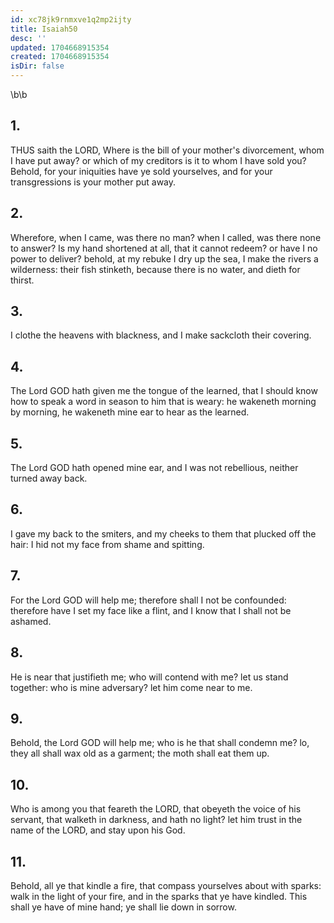 ```yaml
---
id: xc78jk9rnmxve1q2mp2ijty
title: Isaiah50
desc: ''
updated: 1704668915354
created: 1704668915354
isDir: false
---
```

\b\b
## 1.
THUS saith the LORD, Where is the bill of your mother's divorcement, whom I have put away?  or which of my creditors is it to whom I have sold you?  Behold, for your iniquities have ye sold yourselves, and for your transgressions is your mother put away.
## 2.
Wherefore, when I came, was there no man?  when I called, was there none to answer?  Is my hand shortened at all, that it cannot redeem?  or have I no power to deliver?  behold, at my rebuke I dry up the sea, I make the rivers a wilderness: their fish stinketh, because there is no water, and dieth for thirst.
## 3.
I clothe the heavens with blackness, and I make sackcloth their covering.
## 4.
The Lord GOD hath given me the tongue of the learned, that I should know how to speak a word in season to him that is weary: he wakeneth morning by morning, he wakeneth mine ear to hear as the learned.
## 5.
The Lord GOD hath opened mine ear, and I was not rebellious, neither turned away back.
## 6.
I gave my back to the smiters, and my cheeks to them that plucked off the hair: I hid not my face from shame and spitting.
## 7.
For the Lord GOD will help me; therefore shall I not be confounded: therefore have I set my face like a flint, and I know that I shall not be ashamed.
## 8.
He is near that justifieth me; who will contend with me?  let us stand together: who is mine adversary?  let him come near to me.
## 9.
Behold, the Lord GOD will help me; who is he that shall condemn me?  lo, they all shall wax old as a garment; the moth shall eat them up.
## 10.
Who is among you that feareth the LORD, that obeyeth the voice of his servant, that walketh in darkness, and hath no light?  let him trust in the name of the LORD, and stay upon his God.
## 11.
Behold, all ye that kindle a fire, that compass yourselves about with sparks: walk in the light of your fire, and in the sparks that ye have kindled.  This shall ye have of mine hand; ye shall lie down in sorrow.
